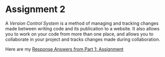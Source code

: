 # Assignment 2

A *Version Control System* is a method of managing and tracking changes made between writing code and its publication to a website. It also allows you to work on your code from more than one place, and allows you to collaborate in your project and tracks changes made during collaboration.

Here are my [Response Answers from Part 1: Assignment](./assignment-2/responses.txt)
